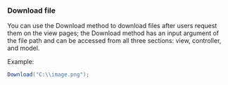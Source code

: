 ### Download file

You can use the Download method to download files after users request them on the view pages; the Download method has an input argument of the file path and can be accessed from all three sections: view, controller, and model.

Example:
```csharp
Download("C:\\image.png");
```
